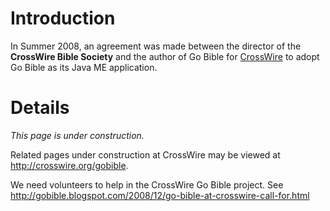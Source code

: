 # Introduction #

In Summer 2008, an agreement was made between the director of the **CrossWire Bible Society** and the author of Go Bible for [CrossWire](http://crosswire.org/) to adopt Go Bible as its Java ME application.


# Details #

_This page is under construction._

Related pages under construction at CrossWire may be viewed at http://crosswire.org/gobible.

We need volunteers to help in the CrossWire Go Bible project. See http://gobible.blogspot.com/2008/12/go-bible-at-crosswire-call-for.html